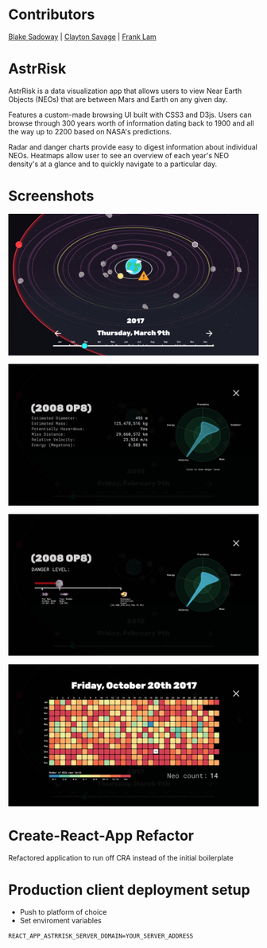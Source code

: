 # Contributors

[Blake Sadoway](https://github.com/Bsadoway) |
[Clayton Savage](https://github.com/claytonsavage) |
[Frank Lam](https://github.com/typeF)

# AstrRisk

AstrRisk is a data visualization app that allows users to view Near Earth Objects (NEOs) that are between Mars and Earth on any given day.

Features a custom-made browsing UI built with CSS3 and D3js. Users can browse through 300 years worth of information dating back to 1900 and all the way up to 2200 based on NASA's predictions.

Radar and danger charts provide easy to digest information about individual NEOs. Heatmaps allow user to see an overview of each year's NEO density's at a glance and to quickly navigate to a particular day.

# Screenshots

![Main Page](https://github.com/typeF/AstrRisk-CRA/blob/master/docs/Main%20Screen%20SS.png?raw=true)

![Radar Chart](https://github.com/typeF/AstrRisk-CRA/blob/master/docs/Radar%20Chart%20SS.png?raw=true)

![Danger Chart](https://github.com/typeF/AstrRisk-CRA/blob/master/docs/Danger%20Chart%20SS.png?raw=true)

![Heat Map](https://github.com/typeF/AstrRisk-CRA/blob/master/docs/Heat%20Map%20SS.png?raw=true)

# Create-React-App Refactor

Refactored application to run off CRA instead of the initial boilerplate

# Production client deployment setup

- Push to platform of choice
- Set enviroment variables

```
REACT_APP_ASTRRISK_SERVER_DOMAIN=YOUR_SERVER_ADDRESS
```
